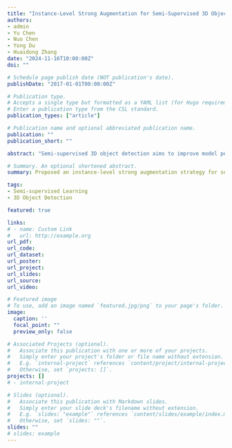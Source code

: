 ```yaml
---
title: "Instance-Level Strong Augmentation for Semi-Supervised 3D Object Detection / under review at CVPR 2025"
authors:
- admin
- Yu Chen
- Nuo Chen
- Yong Du
- Huaidong Zhang
date: "2024-11-16T10:00:00Z"
doi: ""

# Schedule page publish date (NOT publication's date).
publishDate: "2017-01-01T00:00:00Z"

# Publication type.
# Accepts a single type but formatted as a YAML list (for Hugo requirements).
# Enter a publication type from the CSL standard.
publication_types: ["article"]

# Publication name and optional abbreviated publication name.
publication: ""
publication_short: ""

abstract: "Semi-supervised 3D object detection aims to improve model performance by leveraging both labeled and unlabeled data. Existing methods primarily focus on scene-level augmentations, such as rotation, flipping, and scaling, to enhance the training of student models. However, scene-level augmentations fail to fully exploit instance-specific information, which is essential for accurate object detection in 3D environments. In this paper, we propose ISA, Instance-level Strong Augmentation strategy, for semi-supervised 3D object detection. ISA includes three key augmentation strategies: instance switch, intra-class mixup, and inter-class mixup. These strategies enable the model to better leverage instance-specific features, improving the learning performance over unlabeled data. To ensure consistent and reliable learning, we also introduce augmentation constraints, including instance box fitting and density-controlled instance generation. These innovations work together to enhance the model’s ability to generalize across diverse scenarios. Extensive experiments on the ScanNet and SUN RGB-D datasets show that our method consistently outperforms baseline models, achieving significant improvements in detection accuracy and generalization, particularly in low-labeled data settings."

# Summary. An optional shortened abstract.
summary: Proposed an instance-level strong augmentation strategy for semi-supervised 3D object detection to fully exploit instance-specific information for accurate object detection in 3D environments.

tags:
- Semi-supervised Learning
- 3D Object Detection

featured: true

links:
# - name: Custom Link
#   url: http://example.org
url_pdf: 
url_code: 
url_dataset: 
url_poster: 
url_project: 
url_slides: 
url_source: 
url_video: 

# Featured image
# To use, add an image named `featured.jpg/png` to your page's folder. 
image:
  caption: ''
  focal_point: ""
  preview_only: false

# Associated Projects (optional).
#   Associate this publication with one or more of your projects.
#   Simply enter your project's folder or file name without extension.
#   E.g. `internal-project` references `content/project/internal-project/index.md`.
#   Otherwise, set `projects: []`.
projects: []
# - internal-project

# Slides (optional).
#   Associate this publication with Markdown slides.
#   Simply enter your slide deck's filename without extension.
#   E.g. `slides: "example"` references `content/slides/example/index.md`.
#   Otherwise, set `slides: ""`.
slides: ""
# slides: example
---
```

<!-- 
This work is driven by the results in my [previous paper](/publication/conference-paper/) on LLMs.

{{% callout note %}}
Create your slides in Markdown - click the *Slides* button to check out the example.
{{% /callout %}}

Add the publication's **full text** or **supplementary notes** here. You can use rich formatting such as including [code, math, and images](https://docs.hugoblox.com/content/writing-markdown-latex/). -->
